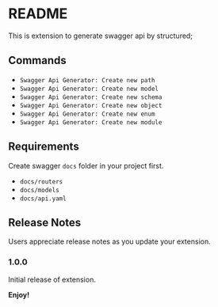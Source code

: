 # README

This is extension to generate swagger api by structured;

## Commands
 - `Swagger Api Generator: Create new path`
 - `Swagger Api Generator: Create new model`
 - `Swagger Api Generator: Create new schema`
 - `Swagger Api Generator: Create new object`
 - `Swagger Api Generator: Create new enum`
 - `Swagger Api Generator: Create new module`
## Requirements

Create swagger `docs` folder in your project first.
 - `docs/routers`
 - `docs/models`
 - `docs/api.yaml`

## Release Notes

Users appreciate release notes as you update your extension.

### 1.0.0

Initial release of extension.

**Enjoy!**
